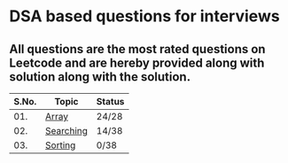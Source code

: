 # DSA based questions for interviews
## All questions are the most rated questions on Leetcode and are hereby provided along with solution along with the solution.


| S.No. | Topic | Status |
|---|--------------|-----|
|01. | [Array](https://github.com/geeky01adarsh/DSA-Interview-Questions/tree/main/Arrays) | 24/28 |
|02. | [Searching](/Searching)|14/38|
|03. | [Sorting](/Sorting)|0/38|
